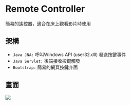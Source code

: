 # Remote Controller

簡易的遙控器，適合在床上觀看影片時使用


架構
---
* `Java JNA:` 呼叫Windows API (user32.dll) 發送按鍵事件
* `Java Servlet:` 後端接收按鍵觸發
* `Bootstrap:` 簡易的網頁按鍵介面

畫面
---
<img src="https://i.imgur.com/0YqUI9i.jpg">
